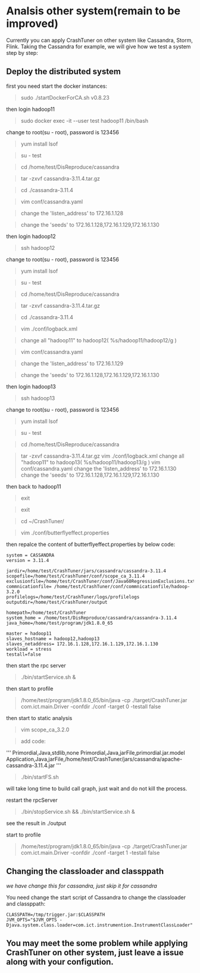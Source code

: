 # Analsis other system(remain to be improved)
Currently you can apply CrashTuner on other system like Cassandra, Storm, Flink.
Taking the Cassandra for example, we will give how we test a system step by step:

## Deploy the distributed system

first you need start the docker instances:

>sudo ./startDockerForCA.sh v0.8.23

then login hadoop11

>sudo docker exec -it --user test hadoop11 /bin/bash

change to root(su - root), password is 123456

>yum install lsof

>su - test

>cd /home/test/DisReproduce/cassandra

>tar -zxvf cassandra-3.11.4.tar.gz

>cd ./cassandra-3.11.4

>vim conf/cassandra.yaml

>change the 'listen_address' to 172.16.1.128

>change the 'seeds' to 172.16.1.128,172.16.1.129,172.16.1.130


then login hadoop12

>ssh hadoop12

change to root(su - root), password is 123456

>yum install lsof

>su - test

>cd /home/test/DisReproduce/cassandra

>tar -zxvf cassandra-3.11.4.tar.gz

>cd ./cassandra-3.11.4

>vim ./conf/logback.xml

>change all "hadoop11" to hadoop12( %s/hadoop11/hadoop12/g )

>vim conf/cassandra.yaml

>change the 'listen_address' to 172.16.1.129

>change the 'seeds' to 172.16.1.128,172.16.1.129,172.16.1.130


then login hadoop13

>ssh hadoop13

change to root(su - root), password is 123456

>yum install lsof

>su - test

>cd /home/test/DisReproduce/cassandra

>tar -zxvf cassandra-3.11.4.tar.gz
>vim ./conf/logback.xml
>change all "hadoop11" to hadoop13( %s/hadoop11/hadoop13/g )
>vim conf/cassandra.yaml
>change the 'listen_address' to 172.16.1.130
>change the 'seeds' to 172.16.1.128,172.16.1.129,172.16.1.130

then back to hadoop11
>exit

>exit

>cd ~/CrashTuner/

>vim ./conf/butterflyeffect.properties

then repalce the content of butterflyeffect.properties by below code:
```
system = CASSANDRA
version = 3.11.4

jardir=/home/test/CrashTuner/jars/cassandra/cassandra-3.11.4
scopefile=/home/test/CrashTuner/conf/scope_ca_3.11.4
exclusionfile=/home/test/CrashTuner/conf/Java60RegressionExclusions.txt
commnicationfile= /home/test/CrashTuner/conf/commnicationfile/hadoop-3.2.0
profilelogs=/home/test/CrashTuner/logs/profilelogs
outputdir=/home/test/CrashTuner/output

homepath=/home/test/CrashTuner
system_home = /home/test/DisReproduce/cassandra/cassandra-3.11.4
java_home=/home/test/program/jdk1.8.0_65

master = hadoop11
slaves_hostname = hadoop12,hadoop13
slaves_netaddress= 172.16.1.128,172.16.1.129,172.16.1.130
workload = stress
testall=false
```
then start the rpc server

>./bin/startService.sh &

then start to profile

>/home/test/program/jdk1.8.0_65/bin/java -cp ./target/CrashTuner.jar com.ict.main.Driver -confdir ./conf -target 0 -testall false

then start to static analysis
>vim scope_ca_3.2.0

>add code:

'''
Primordial,Java,stdlib,none
Primordial,Java,jarFile,primordial.jar.model
Application,Java,jarFile,/home/test/CrashTuner/jars/cassandra/apache-cassandra-3.11.4.jar
'''

>./bin/startFS.sh

will take long time to build call graph, just wait and do not kill the process.

restart the rpcServer

>./bin/stopService.sh && ./bin/startService.sh &

see the result in ./output

start to  profile

>/home/test/program/jdk1.8.0_65/bin/java -cp ./target/CrashTuner.jar com.ict.main.Driver -confdir ./conf -target 1 -testall false

##  Changing the classloader and classppath

*we have change this for cassandra, just skip it for cassandra*

You need change the start script of Cassandra to change the classloader and classppath:
```
CLASSPATH=/tmp/trigger.jar:$CLASSPATH
JVM_OPTS="$JVM_OPTS -Djava.system.class.loader=com.ict.instrumention.InstrumentClassLoader"
```

## You may meet the some problem while applying CrashTuner on other system, just leave a issue along with your configution.
